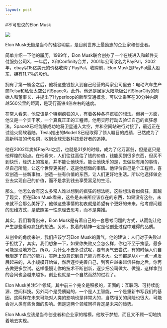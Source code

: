 ```yaml
---
layout: post
---
```

#不可思议的Elon Musk

![](http://zlong-name.qiniudn.com/muskelon-musk-tesla.jpg)

Elon Musk无疑是当今的硅谷明星，是目前世界上最励志的企业家和创业者。

简单介绍一下他的履历，1999年，Elon Musk联合创办了一个在线进入和邮件支付服务公司X，一年后，X和Confinity合并，2001年公司改名为PayPal，2002年，ebay以15亿美元的价格收购了PayPal，收购前，Elon Musk是PayPal最大股东，拥有11.7%的股份。

拥有了第一桶金之后，他将这些钱投入到自己经营的两家公司里去：电动汽车生产商Telsa和私营太空公司SpaceX。此外，他还是居家太阳能板公司SloarCity的创始人和董事长，并提出了Hyperloop的新型交通概念，可以让乘客在30分钟内跨越560公里的距离，是现行高铁4倍左右的速度。

在常人看来，他应该是个特别疯狂的人，有着各种各样疯狂的想法。但另一方面，他又是一个实干家，一个真真正正的工程师，他用实际行动去验证自己的疯狂想法。SpaceX已经能够成功地将卫星送入太空，并和空间站进行对接了，最近正在试验火箭软着陆。Tesla推出的Model S已经取得了领人瞩目的成绩，已然成为了高新科技的代名词，收到全球无数科技爱好者的追捧。

他在2002年卖掉PayPal之后，也就是31岁的时候，成为了亿万富翁，但是这只是他辉煌的起点。在他看来，人们往往高估了钱的价值，钱能买到很多东西，但买不到快乐，经济上的富足，并不能让他快乐。能让他快乐的是，去做些有用的事情，尽自己所能，让这个世界更美好，这是他想做的事情。他评价自己是个工程师，喜欢创造一些新事物，创造一些有价值的东西，让人们更好地生活。所以他选择做企业去实现自己的价值，而不是拿到钱去享受富足的生活。

那么，他怎么会有这么多常人难以想到的疯狂的想法呢，这些想法看似疯狂，超越了现实，但在Elon Musk看来，这些是未来所应该存在的东西，如果没有这些，未来就不会那么美好了，他做这些事情的初衷就是希望有个更好的未来。他考虑问题的思维方式，是依照第一性原理去思考，而不是类推。

其实，我们看得出来，Elon Musk是有着自己的一套思考问题的方式，从而能让他产生那些看似疯狂的想法。另外，执着的精神一定是他创业过程中难得的品质。

从创业的角度来讲，我们应该学习Elon Musk的勇气，他的建议：人们对于失败过于担忧了，其实，我们想象一下，如果你失败又会怎么样，你也不至于挨饿，最多可能是没地方住。所以，为什么不去多试试呢，要有勇气去尝试，有的时候人们自我限定了自己的能力，实际上没意识到自己能力有多大。公司都是从小一点一点发展起来的，从小规模开始做，然后逐步完善自己，到客户越来越信任你之后，你再去做更多尝试。这样慢慢让你的技术不断创新，逐步把公司做大、做强，这样拿到的合同也会越来越多。创业也就是一个自然而然的过程了。

Elon Musk关注5个领域，其中前三个完全是积极的，正面的：互联网、可持续能源、空间科技。另外两个是受质疑的，一个是人工智能，一个是重新书写我们的基因，这两样在未来可能对人类的影响也是非常大的，当然相关的风险也很大，可能会对人类有些负面的影响。但是这两个领域同样肯定是未来的趋势。

Elon Musk应该是当今创业者和企业家的楷模，他敢于梦想，而且又不顾一切地执着地去实现。



